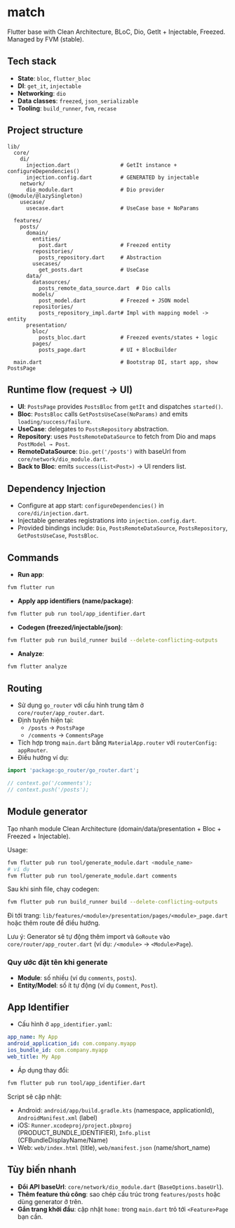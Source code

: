 # match

Flutter base with Clean Architecture, BLoC, Dio, GetIt + Injectable, Freezed. Managed by FVM (stable).

## Tech stack
- **State**: `bloc`, `flutter_bloc`
- **DI**: `get_it`, `injectable`
- **Networking**: `dio`
- **Data classes**: `freezed`, `json_serializable`
- **Tooling**: `build_runner`, `fvm`, `recase`

## Project structure
```text
lib/
  core/
    di/
      injection.dart                # GetIt instance + configureDependencies()
      injection.config.dart         # GENERATED by injectable
    network/
      dio_module.dart               # Dio provider (@module/@lazySingleton)
    usecase/
      usecase.dart                  # UseCase base + NoParams

  features/
    posts/
      domain/
        entities/
          post.dart                 # Freezed entity
        repositories/
          posts_repository.dart     # Abstraction
        usecases/
          get_posts.dart            # UseCase
      data/
        datasources/
          posts_remote_data_source.dart  # Dio calls
        models/
          post_model.dart           # Freezed + JSON model
        repositories/
          posts_repository_impl.dart# Impl with mapping model -> entity
      presentation/
        bloc/
          posts_bloc.dart           # Freezed events/states + logic
        pages/
          posts_page.dart           # UI + BlocBuilder

  main.dart                         # Bootstrap DI, start app, show PostsPage
```

## Runtime flow (request → UI)
- **UI**: `PostsPage` provides `PostsBloc` from `getIt` and dispatches `started()`.
- **Bloc**: `PostsBloc` calls `GetPostsUseCase(NoParams)` and emits `loading/success/failure`.
- **UseCase**: delegates to `PostsRepository` abstraction.
- **Repository**: uses `PostsRemoteDataSource` to fetch from Dio and maps `PostModel → Post`.
- **RemoteDataSource**: `Dio.get('/posts')` with baseUrl from `core/network/dio_module.dart`.
- **Back to Bloc**: emits `success(List<Post>)` → UI renders list.

## Dependency Injection
- Configure at app start: `configureDependencies()` in `core/di/injection.dart`.
- Injectable generates registrations into `injection.config.dart`.
- Provided bindings include: `Dio`, `PostsRemoteDataSource`, `PostsRepository`, `GetPostsUseCase`, `PostsBloc`.

## Commands
- **Run app**:
```bash
fvm flutter run
```
- **Apply app identifiers (name/package)**:
```bash
fvm flutter pub run tool/app_identifier.dart
```
- **Codegen (freezed/injectable/json)**:
```bash
fvm flutter pub run build_runner build --delete-conflicting-outputs
```
- **Analyze**:
```bash
fvm flutter analyze
```

## Routing
- Sử dụng `go_router` với cấu hình trung tâm ở `core/router/app_router.dart`.
- Định tuyến hiện tại:
  - `/posts` → `PostsPage`
  - `/comments` → `CommentsPage`
- Tích hợp trong `main.dart` bằng `MaterialApp.router` với `routerConfig: appRouter`.
- Điều hướng ví dụ:
```dart
import 'package:go_router/go_router.dart';

// context.go('/comments');
// context.push('/posts');
```

## Module generator
Tạo nhanh module Clean Architecture (domain/data/presentation + Bloc + Freezed + Injectable).

Usage:
```bash
fvm flutter pub run tool/generate_module.dart <module_name>
# ví dụ
fvm flutter pub run tool/generate_module.dart comments
```
Sau khi sinh file, chạy codegen:
```bash
fvm flutter pub run build_runner build --delete-conflicting-outputs
```
Đi tới trang: `lib/features/<module>/presentation/pages/<module>_page.dart` hoặc thêm route để điều hướng.

Lưu ý: Generator sẽ tự động thêm import và `GoRoute` vào `core/router/app_router.dart` (ví dụ: `/<module>` → `<Module>Page`).

### Quy ước đặt tên khi generate
- **Module**: số nhiều (ví dụ `comments`, `posts`).
- **Entity/Model**: số ít tự động (ví dụ `Comment`, `Post`).

## App Identifier
- Cấu hình ở `app_identifier.yaml`:
```yaml
app_name: My App
android_application_id: com.company.myapp
ios_bundle_id: com.company.myapp
web_title: My App
```
- Áp dụng thay đổi:
```bash
fvm flutter pub run tool/app_identifier.dart
```
Script sẽ cập nhật:
- Android: `android/app/build.gradle.kts` (namespace, applicationId), `AndroidManifest.xml` (label)
- iOS: `Runner.xcodeproj/project.pbxproj` (PRODUCT_BUNDLE_IDENTIFIER), `Info.plist` (CFBundleDisplayName/Name)
- Web: `web/index.html` (title), `web/manifest.json` (name/short_name)

## Tùy biến nhanh
- **Đổi API baseUrl**: `core/network/dio_module.dart` (`BaseOptions.baseUrl`).
- **Thêm feature thủ công**: sao chép cấu trúc trong `features/posts` hoặc dùng generator ở trên.
- **Gắn trang khởi đầu**: cập nhật `home:` trong `main.dart` trỏ tới `<Feature>Page` bạn cần.

